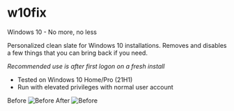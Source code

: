 # w10fix
Windows 10 - No more, no less

Personalized clean slate for Windows 10 installations. Removes and disables a few things that you can bring back if you need.

_Recommended use is after first logon on a fresh install_

- Tested on Windows 10 Home/Pro (21H1)
- Run with elevated privileges with normal user account

Before
![Before](https://raw.githubusercontent.com/r3amped/w10fix/main/before.png)
After
![Before](https://raw.githubusercontent.com/r3amped/w10fix/main/after.png)
